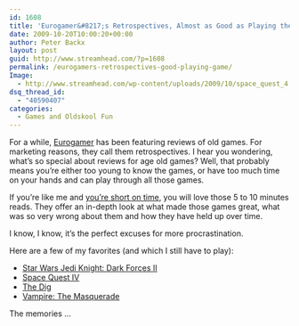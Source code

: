 ```yaml
---
id: 1608
title: 'Eurogamer&#8217;s Retrospectives, Almost as Good as Playing the Game'
date: 2009-10-20T10:00:20+00:00
author: Peter Backx
layout: post
guid: http://www.streamhead.com/?p=1608
permalink: /eurogamers-retrospectives-good-playing-game/
Image:
  - http://www.streamhead.com/wp-content/uploads/2009/10/space_quest_4.png
dsq_thread_id:
  - "40590407"
categories:
  - Games and Oldskool Fun
---
```

For a while, <a title="Retro games @ Eurogamer" href="http://www.eurogamer.net/retro/" target="_blank">Eurogamer</a> has been featuring reviews of old games. For marketing reasons, they call them retrospectives. I hear you wondering, what&#8217;s so special about reviews for age old games? Well, that probably means you&#8217;re either too young to know the games, or have too much time on your hands and can play through all those games.

If you&#8217;re like me and <a title="The pile of shame" href="http://www.streamhead.com/time-managing-pile-shame/" target="_blank">you&#8217;re short on time</a>, you will love those 5 to 10 minutes reads. They offer an in-depth look at what made those games great, what was so very wrong about them and how they have held up over time.

I know, I know, it&#8217;s the perfect excuses for more procrastination.

Here are a few of my favorites (and which I still have to play):

  * <a title="Star Wars Jedi Knight: Dark Forces II" href="http://www.eurogamer.net/articles/retrospective-star-wars-jedi-knight-dark-forces-ii-article" target="_blank">Star Wars Jedi Knight: Dark Forces II</a>
  * <a title="Space Quest IV" href="http://www.eurogamer.net/articles/retrospective-space-quest-iv" target="_blank">Space Quest IV</a>
  * <a title="The Dig" href="http://www.eurogamer.net/articles/the-dig-retrospective" target="_blank">The Dig</a>
  * <a title="Vampire: The Masquerade" href="http://www.eurogamer.net/articles/retrospective-vampire-the-masquerade-bloodlines" target="_blank">Vampire: The Masquerade</a>

The memories &#8230;

<!-- AddThis Advanced Settings generic via filter on the_content -->

<!-- AddThis Share Buttons generic via filter on the_content -->